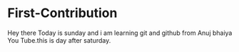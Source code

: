 # First-Contribution
Hey there Today is sunday and i am learning git and github from Anuj bhaiya You Tube.this is day after saturday.
